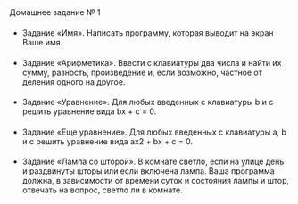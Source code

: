 ##
Домашнее задание № 1

####
- Задание «Имя». Написать программу, которая выводит на экран Ваше имя.

####
- Задание «Арифметика». Ввести с клавиатуры два числа и найти их сумму, разность, произведение и, если
возможно, частное от деления одного на другое.

####
- Задание «Уравнение». Для любых введенных с клавиатуры b и c решить уравнение вида bx + c = 0.

####
- Задание «Еще уравнение». Для любых введенных с клавиатуры a, b и c решить уравнение вида
ax2 + bx + c = 0.

####
- Задание «Лампа со шторой». В комнате светло, если на улице день и раздвинуты шторы или если включена
лампа. Ваша программа должна, в зависимости от времени суток и состояния лампы и штор, отвечать на вопрос, светло
ли в комнате.
